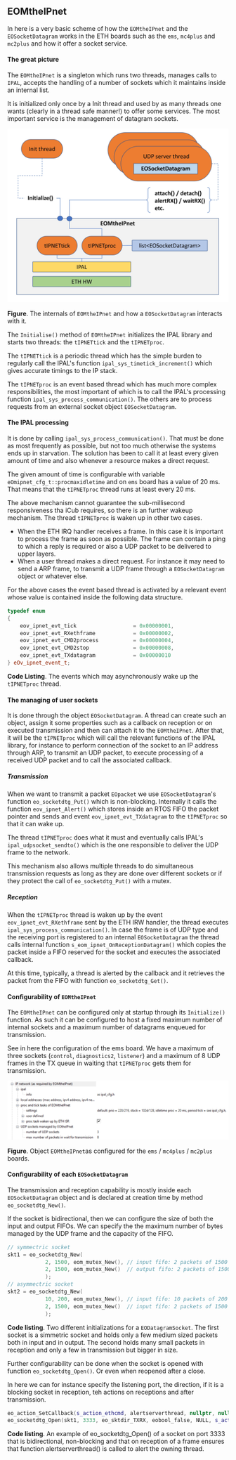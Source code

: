 ## EOMtheIPnet



In here is a very basic scheme of how the `EOMtheIPnet` and the `EOSocketDatagram` works in the ETH boards such as the `ems`, `mc4plus` and `mc2plus` and how it offer a socket service.



#### The great picture

The `EOMtheIPnet` is a singleton which runs two threads, manages calls to `IPAL`, accepts the handling of a number of sockets which it maintains inside an internal list.

It is initialized only once by a Init thread and used by as many threads one wants (clearly in a thread safe manner!) to offer some services. The most important service is the management of datagram sockets.



![](./res/ipnet.jpg)

**Figure**. The internals of `EOMtheIPnet` and how a `EOSocketDatagram` interacts with it.



The `Initialise()` method of `EOMtheIPnet` initializes the IPAL library and starts two threads: the `tIPNETtick` and the `tIPNETproc`. 

The `tIPNETtick` is a periodic thread which has the simple burden to regularly call the IPAL's function `ipal_sys_timetick_increment()` which gives accurate timings to the IP stack.  

The `tIPNETproc` is an event based thread which has much more complex responsibilities, the most important of which is to call the IPAL's processing function `ipal_sys_process_communication()`. The others are to process requests from an external socket object `EOSocketDatagram`.

#### The IPAL processing

It is done by calling `ipal_sys_process_communication()`. That must be done as most frequently as possible, but not too much otherwise the systems ends up in starvation. The solution has been to call it at least every given amount of time and also whenever a resource makes a direct request.

The given amount of time is configurable with variable `eOmipnet_cfg_t::procmaxidletime` and on `ems` board has a value of 20 ms. That means that the `tIPNETproc` thread runs at least every 20 ms.

The above mechanism cannot guarantee the sub-millisecond responsiveness tha iCub requires, so there is an further wakeup mechanism. The thread `tIPNETproc` is waken up in other two cases.

- When the ETH IRQ handler receives a frame. In this case it is important to process the frame as soon as possible. The frame can contain a ping to which a reply is required or also a UDP packet to be delivered to upper layers. 
- When a user thread makes a direct request.  For instance it may need to send a ARP frame, to transmit a UDP frame through a `EOSocketDatagram` object or whatever else.

For the above cases the event based thread is activated by a relevant event whose value is contained inside the following data structure.

```C++
typedef enum
{
    eov_ipnet_evt_tick                  = 0x00000001,     
    eov_ipnet_evt_RXethframe            = 0x00000002,   
    eov_ipnet_evt_CMD2process           = 0x00000004,   
    eov_ipnet_evt_CMD2stop              = 0x00000008,  
    eov_ipnet_evt_TXdatagram            = 0x00000010   
} eOv_ipnet_event_t;
```

**Code Listing**. The events which may asynchronously wake up the `tIPNETproc` thread.



#### The managing of user sockets

It is done through the object `EOSocketDatagram`. A thread can create such an object, assign it some properties such as a callback on reception or on executed transmission and then can attach it to the `EOMtheIPnet`. After that, it will be the `tIPNETproc` which will call the relevant functions of the IPAL library, for instance to perform connection of the socket to an IP address through ARP, to transmit an UDP packet, to execute processing of a received UDP packet and to call the associated callback.   

##### Transmission

When we want to transmit a packet `EOpacket` we use  `EOSocketDatagram`'s function `eo_socketdtg_Put()`  which is non-blocking.  Internally it calls the function `eov_ipnet_Alert()` which stores inside an RTOS FIFO the packet pointer and sends and event `eov_ipnet_evt_TXdatagram` to the `tIPNETproc` so that it can wake up. 

The thread `tIPNETproc` does what it must and eventually calls IPAL's `ipal_udpsocket_sendto()` which is the one responsible to deliver the UDP frame to the network.

This mechanism also allows multiple threads to do simultaneous transmission requests as long as they are done over different sockets or if they protect the call of `eo_socketdtg_Put()`  with a mutex.

##### Reception

When the `tIPNETproc` thread is waken up by the event `eov_ipnet_evt_RXethframe` sent by the ETH IRW handler,  the thread executes  `ipal_sys_process_communication()`.  In case the frame is of UDP type and the receiving port is registered to an internal `EOSocketDatagram` the thread  calls internal function `s_eom_ipnet_OnReceptionDatagram()` which copies the packet inside a FIFO reserved for the socket and executes the associated callback. 

At this time, typically, a thread is alerted by the callback and it retrieves the packet from the FIFO with function `eo_socketdtg_Get()`.



#### Configurability of `EOMtheIPnet`

The `EOMtheIPnet` can be configured only at startup through its `Initialize()` function. As such it can be configured to host a fixed maximum number of internal sockets and a maximum number of datagrams enqueued for transmission.

See in here the configuration of the ems board. We have a maximum of three sockets (`control`, `diagnostics2`, `listener`) and a maximum of 8 UDP frames in the TX queue in waiting that `tIPNETproc` gets them for transmission.

![](./res/ipnet-cfg.jpg)

**Figure**. Object `EOMtheIPnet`as configured for the `ems` / `mc4plus` / `mc2plus` boards.



#### Configurability of each `EOSocketDatagram`

The transmission and reception capability is mostly inside each `EOSocketDatagram` object and is declared at creation time by method `eo_socketdtg_New()`.

If the socket is bidirectional, then we can configure the size of both the input and output FIFOs. We can specify the the maximum number of bytes managed by the UDP frame and the capacity of the FIFO.

```c++
// symmectric socket 
skt1 = eo_socketdtg_New(
    		2, 1500, eom_mutex_New(), // input fifo: 2 packets of 1500 bytes max
      		2, 1500, eom_mutex_New()  // output fifo: 2 packets of 1500 bytes max
            ); 
// asymmectric socket 
skt2 = eo_socketdtg_New(
    		10, 200, eom_mutex_New(), // input fifo: 10 packets of 200 bytes max
      		2, 1500, eom_mutex_New()  // input fifo: 2 packets of 1500 bytes max
            );   
```

**Code listing**. Two different initializations for a `EODatagramSocket`. The first socket is a simmetric socket and holds only a few medium sized packets both in input and in output. The second holds many small packets in reception and only a few in transmission but bigger in size. 



Further configurability can be done when the socket is opened with function `eo_socketdtg_Open()`. Or even when reopened after a close.

In here we can for instance specify the listening port, the direction, if it is a blocking socket in reception, teh actions on receptions and after transmission. 

```c++
eo_action_SetCallback(s_action_ethcmd, alertserverthread, nullptr, nullptr);
eo_socketdtg_Open(skt1, 3333, eo_sktdir_TXRX, eobool_false, NULL, s_action_ethcmd, NULL); 
```

**Code listing**. An example of  eo_socketdtg_Open() of a socket on port 3333 that is bidirectional, non-blocking and that on reception of a frame ensures that function alertserverthread() is called to alert the owning thread. 
